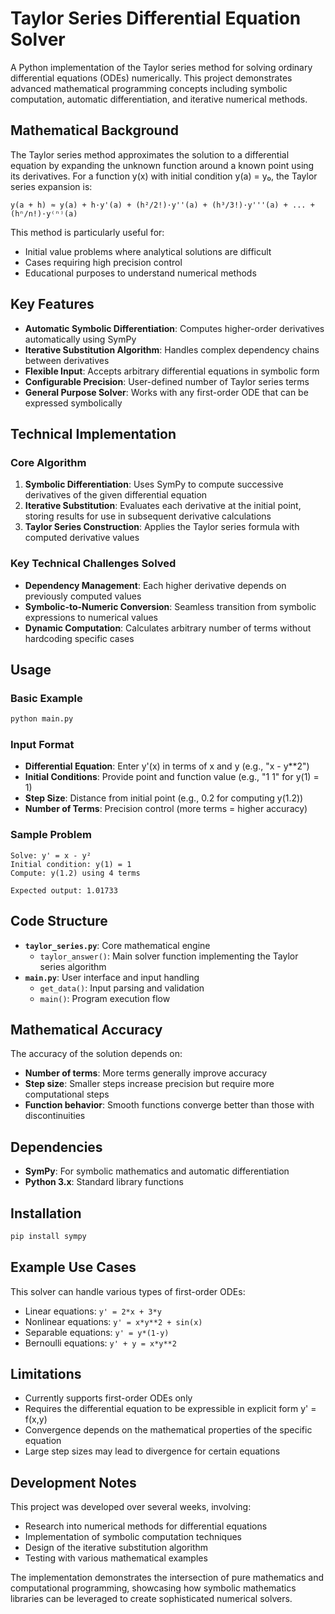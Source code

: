 # Taylor Series Differential Equation Solver

A Python implementation of the Taylor series method for solving ordinary differential equations (ODEs) numerically. This project demonstrates advanced mathematical programming concepts including symbolic computation, automatic differentiation, and iterative numerical methods.

## Mathematical Background

The Taylor series method approximates the solution to a differential equation by expanding the unknown function around a known point using its derivatives. For a function y(x) with initial condition y(a) = y₀, the Taylor series expansion is:

```
y(a + h) ≈ y(a) + h·y'(a) + (h²/2!)·y''(a) + (h³/3!)·y'''(a) + ... + (hⁿ/n!)·y⁽ⁿ⁾(a)
```

This method is particularly useful for:
- Initial value problems where analytical solutions are difficult
- Cases requiring high precision control
- Educational purposes to understand numerical methods

## Key Features

- **Automatic Symbolic Differentiation**: Computes higher-order derivatives automatically using SymPy
- **Iterative Substitution Algorithm**: Handles complex dependency chains between derivatives
- **Flexible Input**: Accepts arbitrary differential equations in symbolic form
- **Configurable Precision**: User-defined number of Taylor series terms
- **General Purpose Solver**: Works with any first-order ODE that can be expressed symbolically

## Technical Implementation

### Core Algorithm

1. **Symbolic Differentiation**: Uses SymPy to compute successive derivatives of the given differential equation
2. **Iterative Substitution**: Evaluates each derivative at the initial point, storing results for use in subsequent derivative calculations
3. **Taylor Series Construction**: Applies the Taylor series formula with computed derivative values

### Key Technical Challenges Solved

- **Dependency Management**: Each higher derivative depends on previously computed values
- **Symbolic-to-Numeric Conversion**: Seamless transition from symbolic expressions to numerical values
- **Dynamic Computation**: Calculates arbitrary number of terms without hardcoding specific cases

## Usage

### Basic Example
```python
python main.py
```

### Input Format
- **Differential Equation**: Enter y'(x) in terms of x and y (e.g., "x - y**2")
- **Initial Conditions**: Provide point and function value (e.g., "1 1" for y(1) = 1)
- **Step Size**: Distance from initial point (e.g., 0.2 for computing y(1.2))
- **Number of Terms**: Precision control (more terms = higher accuracy)

### Sample Problem
```
Solve: y' = x - y²
Initial condition: y(1) = 1
Compute: y(1.2) using 4 terms

Expected output: 1.01733
```

## Code Structure

- **`taylor_series.py`**: Core mathematical engine
  - `taylor_answer()`: Main solver function implementing the Taylor series algorithm
- **`main.py`**: User interface and input handling
  - `get_data()`: Input parsing and validation
  - `main()`: Program execution flow

## Mathematical Accuracy

The accuracy of the solution depends on:
- **Number of terms**: More terms generally improve accuracy
- **Step size**: Smaller steps increase precision but require more computational steps
- **Function behavior**: Smooth functions converge better than those with discontinuities

## Dependencies

- **SymPy**: For symbolic mathematics and automatic differentiation
- **Python 3.x**: Standard library functions

## Installation

```bash
pip install sympy
```

## Example Use Cases

This solver can handle various types of first-order ODEs:
- Linear equations: `y' = 2*x + 3*y`
- Nonlinear equations: `y' = x*y**2 + sin(x)`
- Separable equations: `y' = y*(1-y)`
- Bernoulli equations: `y' + y = x*y**2`

## Limitations

- Currently supports first-order ODEs only
- Requires the differential equation to be expressible in explicit form y' = f(x,y)
- Convergence depends on the mathematical properties of the specific equation
- Large step sizes may lead to divergence for certain equations

## Development Notes

This project was developed over several weeks, involving:
- Research into numerical methods for differential equations
- Implementation of symbolic computation techniques
- Design of the iterative substitution algorithm
- Testing with various mathematical examples

The implementation demonstrates the intersection of pure mathematics and computational programming, showcasing how symbolic mathematics libraries can be leveraged to create sophisticated numerical solvers.
